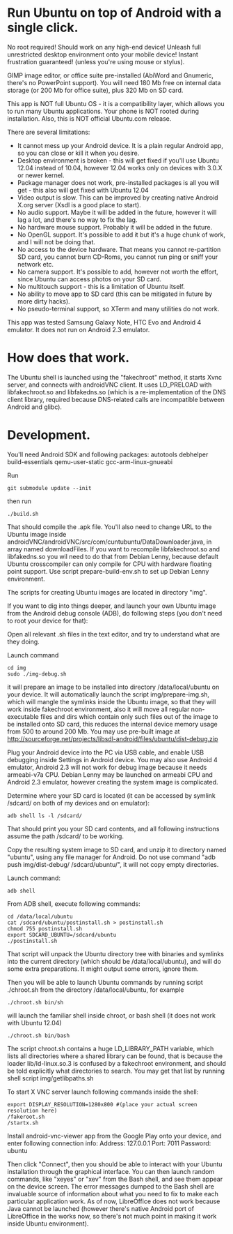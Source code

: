 Run Ubuntu on top of Android with a single click.
=================================================

No root required! Should work on any high-end device!
Unleash full unrestricted desktop environment onto your mobile device!
Instant frustration guaranteed! (unless you're using mouse or stylus).

GIMP image editor, or office suite pre-installed (AbiWord and Gnumeric, there's no PowerPoint support).
You will need 180 Mb free on internal data storage (or 200 Mb for office suite), plus 320 Mb on SD card.

This app is NOT full Ubuntu OS - it is a compatibility layer, which allows you to run many Ubuntu applications.
Your phone is NOT rooted during installation. 
Also, this is NOT official Ubuntu.com release.

There are several limitations:

- It cannot mess up your Android device. It is a plain regular Android app, so you can close or kill it when you desire.
- Desktop environment is broken - this will get fixed if you'll use Ubuntu 12.04 instead of 10.04, however 12.04 works only on devices with 3.0.X or newer kernel.
- Package manager does not work, pre-installed packages is all you will get - this also will get fixed with Ubuntu 12.04
- Video output is slow. This can be improved by creating native Android X.org server (Xsdl is a good place to start).
- No audio support. Maybe it will be added in the future, however it will lag a lot, and there's no way to fix the lag.
- No hardware mouse support. Probably it will be added in the future.
- No OpenGL support. It's possible to add it but it's a huge chunk of work, and I will not be doing that.
- No access to the device hardware. That means you cannot re-partition SD card, you cannot burn CD-Roms, you cannot run ping or sniff your network etc.
- No camera support. It's possible to add, however not worth the effort, since Ubuntu can access photos on your SD card.
- No multitouch support - this is a limitation of Ubuntu itself.
- No ability to move app to SD card (this can be mitigated in future by more dirty hacks).
- No pseudo-terminal support, so XTerm and many utilities do not work.

This app was tested Samsung Galaxy Note, HTC Evo and Android 4 emulator. It does not run on Android 2.3 emulator.

How does that work.
===================

The Ubuntu shell is launched using the "fakechroot" method, it starts Xvnc server, and connects with androidVNC client.
It uses LD_PRELOAD with libfakechroot.so and libfakedns.so (which is a re-implementation of the DNS client library,
required because DNS-related calls are incompatible between Android and glibc).

Development.
============

You'll need Android SDK and following packages:
autotools debhelper build-essentials qemu-user-static gcc-arm-linux-gnueabi

Run
```
git submodule update --init
```
then run
```
./build.sh
```

That should compile the .apk file. You'll also need to change URL to the Ubuntu image inside androidVNC/androidVNC/src/com/cuntubuntu/DataDownloader.java, in array named downloadFiles.
If you want to recompile libfakechroot.so and libfakedns.so you wil need to do that from Debian Lenny,
because default Ubuntu crosscompiler can only compile for CPU with hardware floating point support.
Use script prepare-build-env.sh to set up Debian Lenny environment.

The scripts for creating Ubuntu images are located in directory "img".

If you want to dig into things deeper, and launch your own Ubuntu image from the Android debug console (ADB),
do following steps (you don't need to root your device for that):

Open all relevant .sh files in the text editor, and try to understand what are they doing.

Launch command

```
cd img
sudo ./img-debug.sh
```

it will prepare an image to be installed into directory /data/local/ubuntu on your device.
It will automatically launch the script img/prepare-img.sh, which will mangle the symlinks inside the Ubuntu image,
so that they will work inside fakechroot environment, also it will move all regular non-executable files and dirs which contain
only such files out of the image to be installed onto SD card, this reduces the internal device memory usage from 500 to around 200 Mb.
You may use pre-built image at http://sourceforge.net/projects/libsdl-android/files/ubuntu/dist-debug.zip

Plug your Android device into the PC via USB cable, and enable USB debugging inside Settings in Android device.
You may also use Android 4 emulator, Android 2.3 will not work for debug image because it needs armeabi-v7a CPU.
Debian Lenny may be launched on armeabi CPU and Android 2.3 emulator, however creating the system image is complicated.

Determine where your SD card is located (it can be accessed by symlink /sdcard/ on both of my devices and on emulator):
```
adb shell ls -l /sdcard/
```
That should print you your SD card contents, and all following instructions assume the path /sdcard/ to be working.

Copy the resulting system image to SD card, and unzip it to directory named "ubuntu", using any file manager for Android.
Do not use command "adb push img/dist-debug/ /sdcard/ubuntu/", it will not copy empty directories.

Launch command:
```
adb shell
```
From ADB shell, execute following commands:
 
```
cd /data/local/ubuntu
cat /sdcard/ubuntu/postinstall.sh > postinstall.sh
chmod 755 postinstall.sh
export SDCARD_UBUNTU=/sdcard/ubuntu
./postinstall.sh
```

That script will unpack the Ubuntu directory tree with binaries and symlinks into the current directory
(which should be /data/local/ubuntu), and will do some extra preparations. It might output some errors, ignore them.

Then you will be able to launch Ubuntu commands by running script ./chroot.sh from the directory /data/local/ubuntu, for example
```
./chroot.sh bin/sh
```
will launch the familiar shell inside chroot, or bash shell (it does not work with Ubuntu 12.04)
```
./chroot.sh bin/bash
```

The script chroot.sh contains a huge LD_LIBRARY_PATH variable, which lists all directories where a shared library can be found,
that is because the loader lib/ld-linux.so.3 is confused by a fakechroot environment, and should be told explicitly what directories to search.
You may get that list by running shell script img/getlibpaths.sh

To start X VNC server launch following commands inside the shell:

```
export DISPLAY_RESOLUTION=1280x800 #(place your actual screen resolution here)
/fakeroot.sh
/startx.sh
```

Install android-vnc-viewer app from the Google Play onto your device, and enter following connection info:
Address: 127.0.0.1
Port: 7011
Password: ubuntu

Then click "Connect", then you should be able to interact with your Ubuntu installation through the graphical interface.
You can then launch random commands, like "xeyes" or "xev" from the Bash shell, and see them appear on the device screen.
The error messages dumped to the Bash shell are invaluable source of information about what you need to fix to make each particular application work.
As of now, LibreOffice does not work because Java cannot be launched (however there's native Android port of LibreOffice in the works now,
so there's not much point in making it work inside Ubuntu environment).
